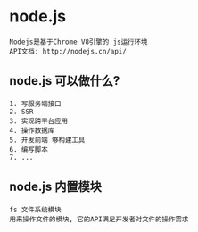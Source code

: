 # node.js
```
Nodejs是基于Chrome V8引擎的 js运行环境
API文档: http://nodejs.cn/api/
```

## node.js 可以做什么?
```
1. 写服务端接口
2. SSR
3. 实现跨平台应用
4. 操作数据库
5. 开发前端 够构建工具
6. 编写脚本
7. ...
```

## node.js 内置模块
```
fs 文件系统模块
用来操作文件的模块, 它的API满足开发者对文件的操作需求
```